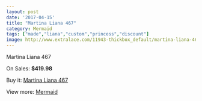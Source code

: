 ```yaml
---
layout: post
date: '2017-04-15'
title: "Martina Liana 467"
category: Mermaid
tags: ["made","liana","custom","princess","discount"]
image: http://www.extralace.com/11943-thickbox_default/martina-liana-467.jpg
---
```

Martina Liana 467

On Sales: **$419.98**
<a href="https://www.extralace.com/mermaid/5616-martina-liana-467.html"><amp-img layout="responsive" width="600" height="600" src="//www.extralace.com/11943-thickbox_default/martina-liana-467.jpg" alt="Martina Liana 467 0" /></a>
<a href="https://www.extralace.com/mermaid/5616-martina-liana-467.html"><amp-img layout="responsive" width="600" height="600" src="//www.extralace.com/11944-thickbox_default/martina-liana-467.jpg" alt="Martina Liana 467 1" /></a>

Buy it: [Martina Liana 467](https://www.extralace.com/mermaid/5616-martina-liana-467.html "Martina Liana 467")

View more: [Mermaid](https://www.extralace.com/5-mermaid "Mermaid")